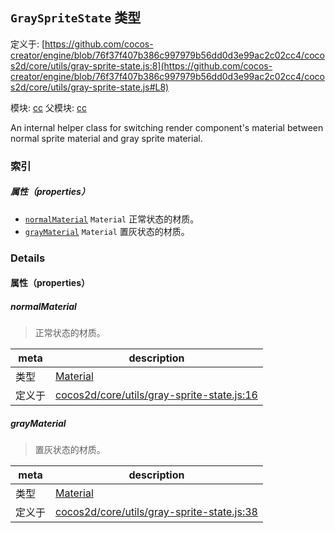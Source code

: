 ## `GraySpriteState` 类型


定义于: [https://github.com/cocos-creator/engine/blob/76f37f407b386c997979b56dd0d3e99ac2c02cc4/cocos2d/core/utils/gray-sprite-state.js:8](https://github.com/cocos-creator/engine/blob/76f37f407b386c997979b56dd0d3e99ac2c02cc4/cocos2d/core/utils/gray-sprite-state.js#L8)

模块: [cc](../modules/cc.md)
父模块: [cc](../modules/cc.md)


An internal helper class for switching render component's material between normal sprite material and gray sprite material.



### 索引

##### 属性（properties）

  - [`normalMaterial`](#normalmaterial) `Material` 正常状态的材质。
  - [`grayMaterial`](#graymaterial) `Material` 置灰状态的材质。





### Details


#### 属性（properties）


##### normalMaterial

> 正常状态的材质。

| meta | description |
|------|-------------|
| 类型 | <a href="../classes/Material.html" class="crosslink">Material</a> |
| 定义于 | [cocos2d/core/utils/gray-sprite-state.js:16](https://github.com/cocos-creator/engine/blob/76f37f407b386c997979b56dd0d3e99ac2c02cc4/cocos2d/core/utils/gray-sprite-state.js#L16) |



##### grayMaterial

> 置灰状态的材质。

| meta | description |
|------|-------------|
| 类型 | <a href="../classes/Material.html" class="crosslink">Material</a> |
| 定义于 | [cocos2d/core/utils/gray-sprite-state.js:38](https://github.com/cocos-creator/engine/blob/76f37f407b386c997979b56dd0d3e99ac2c02cc4/cocos2d/core/utils/gray-sprite-state.js#L38) |






